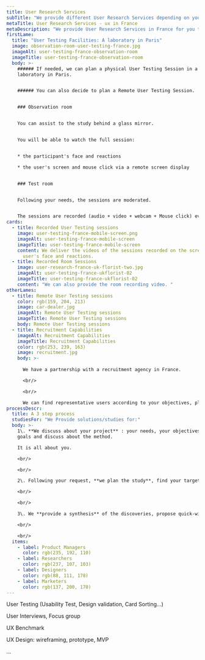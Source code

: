```yaml
---
title: User Research Services
subTitle: "We provide different User Research Services depending on your needs "
metaTitle: User Research Services - ux in France
metaDescription: "We provide User Research Services in France for you to grow your business. "
firstLame:
  title: "User Testing Facilities: A laboratory in Paris"
  image: observation-room-user-testing-france.jpg
  imageAlt: user-testing-france-observation-room
  imageTitle: user-testing-france-observation-room
  body: >-
    ###### If needed, we can plan a physical User Testing Session in a
    laboratory in Paris.


    ###### You can also decide to plan a Remote User Testing Session.


    ### Observation room


    You can assist to the study behind a glass mirror. 


    You will be able to watch the full session: 


    * the participant's face and reactions

    * the user's screen and mouse click via a remote screen display


    ### Test room


    Following your needs, the sessions are moderated. 


    The sessions are recorded (audio + video + webcam + Mouse click) even on mobile devices.
cards:
  - title: Recorded User Testing sessions
    image: user-testing-france-mobile-screen.png
    imageAlt: user-testing-france-mobile-screen
    imageTitle: user-testing-france-mobile-screen
    content: We deliver the videos of the sessions recorded on the screen with the
      user's face and reactions.
  - title: Recorded Room Sessions
    image: user-research-france-uk-florist-two.jpg
    imageAlt: user-testing-france-ukflorist-02
    imageTitle: user-testing-france-ukflorist-02
    content: "We can also provide the room recording video. "
otherLames:
  - title: Remote User Testing sessions
    color: rgb(159, 204, 213)
    image: car-dealer.jpg
    imageAlt: Remote User Testing sessions
    imageTitle: Remote User Testing sessions
    body: Remote User Testing sessions
  - title: Recruitment Capabilities
    imageAlt: Recruitment Capabilities
    imageTitle: Recruitment Capabilities
    color: rgb(253, 239, 163)
    image: recruitment.jpg
    body: >-
      
      We have a partnership with a recruitment agency in France. 

      <br/>

      <br/>

      We can find representative users according to your objectives, plan the sessions, handle incentives.
processDescr:
  title: A 3 step process
  studiesFor: "We Provide solutions/studies for:"
  body: >-
    1\. **We discuss about your project** : your needs, your objectives, your
    goals and discuss about the method.

    It is all about you. 

    ​<br/>

    ​<br/>

    2\. Following your request, **we plan the study**, find your targeted audience, write the guide, manage the study and of course you assist to the whole process. 

    ​<br/>

    ​<br/>

    3\. We **provide a synthesis** of the discoveries, propose quick-wins and recommandations

    ​<br/>

    ​<br/>
  items:
    - label: Product Managers
      color: rgb(235, 192, 110)
    - label: Researchers
      color: rgb(237, 107, 103)
    - label: Designers
      color: rgb(88, 111, 178)
    - label: Marketers
      color: rgb(137, 200, 170)
---
```

User Testing (Usability Test, Design validation, Card Sorting...)

User Interviews, Focus group

UX Benchmark 

UX Design: wireframing, prototype, MVP

 ...